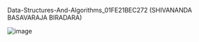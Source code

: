 Data-Structures-And-Algorithms_01FE21BEC272 (SHIVANANDA BASAVARAJA BIRADARA)

![image](https://github.com/ShivanandaBasavarajaBiradara/Data-Structures-And-Algorithms_272/assets/97280766/43c73bdb-2656-41ee-ac5c-2d66dc086ba8)
